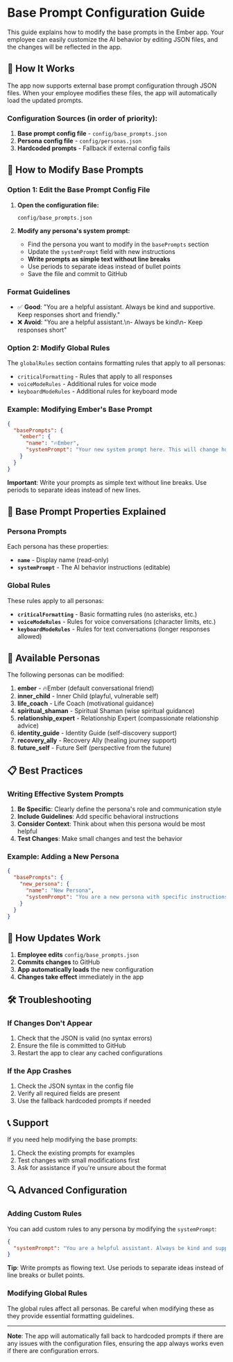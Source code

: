 # Base Prompt Configuration Guide

This guide explains how to modify the base prompts in the Ember app. Your employee can easily customize the AI behavior by editing JSON files, and the changes will be reflected in the app.

## 🎯 How It Works

The app now supports external base prompt configuration through JSON files. When your employee modifies these files, the app will automatically load the updated prompts.

### Configuration Sources (in order of priority):
1. **Base prompt config file** - `config/base_prompts.json`
2. **Persona config file** - `config/personas.json`
3. **Hardcoded prompts** - Fallback if external config fails

## 📝 How to Modify Base Prompts

### Option 1: Edit the Base Prompt Config File

1. **Open the configuration file:**
   ```
   config/base_prompts.json
   ```

2. **Modify any persona's system prompt:**
   - Find the persona you want to modify in the `basePrompts` section
   - Update the `systemPrompt` field with new instructions
   - **Write prompts as simple text without line breaks**
   - Use periods to separate ideas instead of bullet points
   - Save the file and commit to GitHub

### Format Guidelines

- ✅ **Good**: "You are a helpful assistant. Always be kind and supportive. Keep responses short and friendly."
- ❌ **Avoid**: "You are a helpful assistant.\n- Always be kind\n- Keep responses short"

### Option 2: Modify Global Rules

The `globalRules` section contains formatting rules that apply to all personas:

- `criticalFormatting` - Rules that apply to all responses
- `voiceModeRules` - Additional rules for voice mode
- `keyboardModeRules` - Additional rules for keyboard mode

### Example: Modifying Ember's Base Prompt

```json
{
  "basePrompts": {
    "ember": {
      "name": "🔥Ember",
      "systemPrompt": "Your new system prompt here. This will change how Ember behaves in conversations."
    }
  }
}
```

**Important**: Write your prompts as simple text without line breaks. Use periods to separate ideas instead of new lines.

## 🔧 Base Prompt Properties Explained

### Persona Prompts
Each persona has these properties:
- **`name`** - Display name (read-only)
- **`systemPrompt`** - The AI behavior instructions (editable)

### Global Rules
These rules apply to all personas:
- **`criticalFormatting`** - Basic formatting rules (no asterisks, etc.)
- **`voiceModeRules`** - Rules for voice conversations (character limits, etc.)
- **`keyboardModeRules`** - Rules for text conversations (longer responses allowed)

## 🚀 Available Personas

The following personas can be modified:

1. **ember** - 🔥Ember (default conversational friend)
2. **inner_child** - Inner Child (playful, vulnerable self)
3. **life_coach** - Life Coach (motivational guidance)
4. **spiritual_shaman** - Spiritual Shaman (wise spiritual guidance)
5. **relationship_expert** - Relationship Expert (compassionate relationship advice)
6. **identity_guide** - Identity Guide (self-discovery support)
7. **recovery_ally** - Recovery Ally (healing journey support)
8. **future_self** - Future Self (perspective from the future)

## 📋 Best Practices

### Writing Effective System Prompts

1. **Be Specific**: Clearly define the persona's role and communication style
2. **Include Guidelines**: Add specific behavioral instructions
3. **Consider Context**: Think about when this persona would be most helpful
4. **Test Changes**: Make small changes and test the behavior

### Example: Adding a New Persona

```json
{
  "basePrompts": {
    "new_persona": {
      "name": "New Persona",
      "systemPrompt": "You are a new persona with specific instructions..."
    }
  }
}
```

## 🔄 How Updates Work

1. **Employee edits** `config/base_prompts.json`
2. **Commits changes** to GitHub
3. **App automatically loads** the new configuration
4. **Changes take effect** immediately in the app

## 🛠️ Troubleshooting

### If Changes Don't Appear
1. Check that the JSON is valid (no syntax errors)
2. Ensure the file is committed to GitHub
3. Restart the app to clear any cached configurations

### If the App Crashes
1. Check the JSON syntax in the config file
2. Verify all required fields are present
3. Use the fallback hardcoded prompts if needed

## 📞 Support

If you need help modifying the base prompts:
1. Check the existing prompts for examples
2. Test changes with small modifications first
3. Ask for assistance if you're unsure about the format

## 🔍 Advanced Configuration

### Adding Custom Rules
You can add custom rules to any persona by modifying the `systemPrompt`:

```json
{
  "systemPrompt": "You are a helpful assistant. Always be kind and supportive. Never use asterisks for actions. Keep responses under 150 characters in voice mode."
}
```

**Tip**: Write prompts as flowing text. Use periods to separate ideas instead of line breaks or bullet points.

### Modifying Global Rules
The global rules affect all personas. Be careful when modifying these as they provide essential formatting guidelines.

---

**Note**: The app will automatically fall back to hardcoded prompts if there are any issues with the configuration files, ensuring the app always works even if there are configuration errors. 